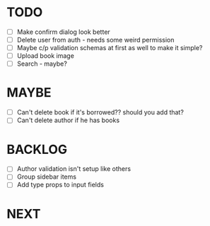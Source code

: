 # TODO

-   [ ] Make confirm dialog look better
-   [ ] Delete user from auth - needs some weird permission
-   [ ] Maybe c/p validation schemas at first as well to make it simple?
-   [ ] Upload book image
-   [ ] Search - maybe?

# MAYBE

-   [ ] Can't delete book if it's borrowed?? should you add that?
-   [ ] Can't delete author if he has books

# BACKLOG

-   [ ] Author validation isn't setup like others
-   [ ] Group sidebar items
-   [ ] Add type props to input fields

# NEXT
